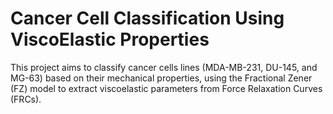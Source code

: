 # Cancer Cell Classification Using ViscoElastic Properties

This project aims to classify cancer cells lines (MDA-MB-231, DU-145, and MG-63) based on their mechanical properties, using the Fractional Zener (FZ) model to extract viscoelastic parameters from Force Relaxation Curves (FRCs).
